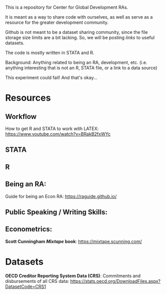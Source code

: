 This is a repository for Center for Global Development RAs.

It is meant as a way to share code with ourselves, as well as serve as a resource for the greater development community. 

Github is not meant to be a dataset sharing community, since the file storage size limits are a bit lacking. 
So, we will be posting *links* to useful datasets.

The code is mostly written in STATA and R. 

Background: Anything related to being an RA, development, etc. (i.e. anything interesting that is not an R, STATA file, or a link to a data source)

This experiment could fail! And that's okay...

# Resources

## Workflow

How to get R and STATA to work with LATEX: https://www.youtube.com/watch?v=BRakB2fxWYc

## STATA

## R

## Being an RA:

Guide for being an Econ RA: https://raguide.github.io/

## Public Speaking / Writing Skills:

## Econometrics:

**Scott Cunningham _Mixtape_ book**: https://mixtape.scunning.com/


# Datasets

**OECD Creditor Reporting System Data (CRS)**: Commitments and disbursements of all CRS data: https://stats.oecd.org/DownloadFiles.aspx?DatasetCode=CRS1












